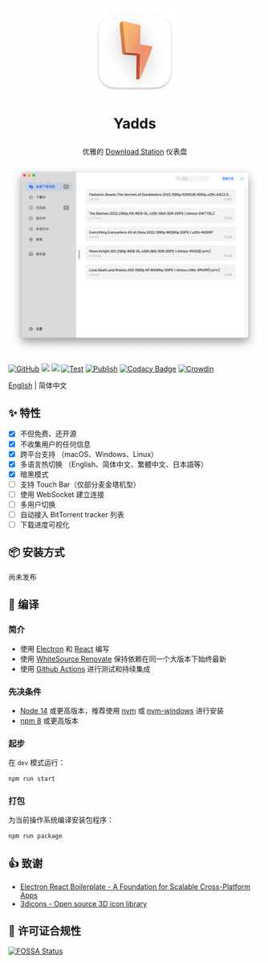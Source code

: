 <div align="center">
  <h1>
    <img src="./assets/icon_darwin.png" width="180px" height="180px"/>
    <p>Yadds</p>
  </h1>
  <p>优雅的 <a href="https://www.synology.cn/zh-cn/dsm/packages/DownloadStation">Download Station</a> 仪表盘</p>
  <img src="./screenshots/hero_early_preview_zh_hans.png" />
</div>

[![GitHub](https://img.shields.io/github/license/shensven/Yadds)](./LICENSE)
[![](https://img.shields.io/github/package-json/dependency-version/shensven/Yadds/dev/electron)](./package.json)
[![](https://img.shields.io/github/package-json/dependency-version/shensven/Yadds/react)](./package.json)
[![Test](https://github.com/shensven/Yadds/actions/workflows/test.yml/badge.svg?branch=dev)](https://github.com/shensven/Yadds/actions/workflows/test.yml)
[![Publish](https://github.com/shensven/Yadds/actions/workflows/publish.yml/badge.svg?branch=main)](https://github.com/shensven/Yadds/actions/workflows/publish.yml)
[![Codacy Badge](https://api.codacy.com/project/badge/Grade/2c554add7a15405094f0433d1c903f41)](https://app.codacy.com/gh/shensven/Yadds?utm_source=github.com&utm_medium=referral&utm_content=shensven/Yadds&utm_campaign=Badge_Grade_Settings)
[![Crowdin](https://badges.crowdin.net/yadds/localized.svg)](https://crowdin.com/project/yadds)

[English](./README.md) | 简体中文

## ✨ 特性

- [x] 不但免费、还开源
- [x] 不收集用户的任何信息
- [x] 跨平台支持 （macOS、Windows、Linux）
- [x] 多语言热切换 （English、简体中文、繁體中文、日本語等）
- [x] 暗黑模式
- [ ] 支持 Touch Bar（仅部分麦金塔机型）
- [ ] 使用 WebSocket 建立连接
- [ ] 多用户切换
- [ ] 自动接入 BitTorrent tracker 列表
- [ ] 下载进度可视化

## 📦 安装方式

尚未发布

## 🔨 编译

### 简介

- 使用 [Electron](https://www.electronjs.org/) 和 [React](https://reactjs.org/) 编写
- 使用 [WhiteSource Renovate](https://www.whitesourcesoftware.com/free-developer-tools/renovate) 保持依赖在同一个大版本下始终最新
- 使用 [Github Actions](https://github.com/shensven/Readhubn/actions) 进行测试和持续集成

### 先决条件

- [Node 14](https://nodejs.org) 或更高版本，推荐使用 [nvm](https://github.com/nvm-sh/nvm) 或 [nvm-windows](https://github.com/coreybutler/nvm-windows) 进行安装
- [npm 8](https://www.npmjs.com/package/npm) 或更高版本

### 起步

在 `dev` 模式运行：

```bash
npm run start
```

### 打包

为当前操作系统编译安装包程序：

```bash
npm run package
```

## 👍 致谢

- [Electron React Boilerplate - A Foundation for Scalable Cross-Platform Apps](https://github.com/electron-react-boilerplate/electron-react-boilerplate)
- [3dicons - Open source 3D icon library](https://3dicons.co/)

## 📜 许可证合规性

[![FOSSA Status](https://app.fossa.com/api/projects/git%2Bgithub.com%2Fshensven%2FYadds.svg?type=large)](https://app.fossa.com/projects/git%2Bgithub.com%2Fshensven%2FYadds?ref=badge_large)
